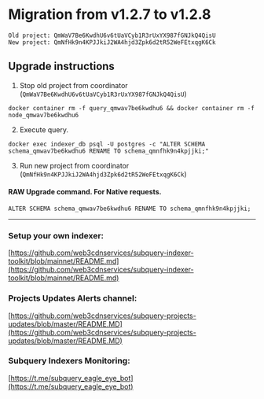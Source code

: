 # Migration from v1.2.7 to v1.2.8
```
Old project: QmWaV7Be6KwdhU6v6tUaVCyb1R3rUxYX987fGNJkQ4QisU
New project: QmNfHk9n4KPJJkiJ2WA4hjd3Zpk6d2tR52WeFEtxqgK6Ck
```


## Upgrade instructions
 1) Stop old project from coordinator (`QmWaV7Be6KwdhU6v6tUaVCyb1R3rUxYX987fGNJkQ4QisU`)

```
docker container rm -f query_qmwav7be6kwdhu6 && docker container rm -f node_qmwav7be6kwdhu6
```

 2) Execute query.

```
docker exec indexer_db psql -U postgres -c "ALTER SCHEMA schema_qmwav7be6kwdhu6 RENAME TO schema_qmnfhk9n4kpjjki;"

```

 3) Run new project from coordinator (`QmNfHk9n4KPJJkiJ2WA4hjd3Zpk6d2tR52WeFEtxqgK6Ck`)

#### RAW Upgrade command. For Native requests.
`ALTER SCHEMA schema_qmwav7be6kwdhu6 RENAME TO schema_qmnfhk9n4kpjjki;`


___
### Setup your own indexer:

[https://github.com/web3cdnservices/subquery-indexer-toolkit/blob/mainnet/README.md](https://github.com/web3cdnservices/subquery-indexer-toolkit/blob/mainnet/README.md)

### Projects Updates Alerts channel:

[https://github.com/web3cdnservices/subquery-projects-updates/blob/master/README.MD](https://github.com/web3cdnservices/subquery-projects-updates/blob/master/README.MD)

### Subquery Indexers Monitoring:

[https://t.me/subquery_eagle_eye_bot](https://t.me/subquery_eagle_eye_bot)
